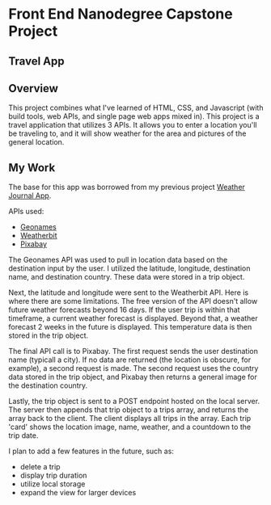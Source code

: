 # Front End Nanodegree Capstone Project

## Travel App

## Overview
This project combines what I've learned of HTML, CSS, and Javascript (with build tools, web APIs, and single page web apps mixed in).
This project is a travel application that utilizes 3 APIs. It allows you to enter a location you'll be traveling to, and it will show 
weather for the area and pictures of the general location.

## My Work
The base for this app was borrowed from my previous project [Weather Journal App](https://github.com/ivanolmo/fend-weather-journal-app).

APIs used:
- [Geonames](https://www.geonames.org/)
- [Weatherbit](https://www.weatherbit.io/)
- [Pixabay](https://pixabay.com/)

The Geonames API was used to pull in location data based on the destination input by the user. I utilized the latitude, longitude, destination name, and destination country.
These data were stored in a trip object.

Next, the latitude and longitude were sent to the Weatherbit API. Here is where there are some limitations. The free version of the API doesn't allow future weather forecasts beyond 16 days.
If the user trip is within that timeframe, a current weather forecast is displayed. Beyond that, a weather forecast 2 weeks in the future is displayed. This temperature data is then stored in the trip object.

The final API call is to Pixabay. The first request sends the user destination name (typicall a city). If no data are returned (the location is obscure, for example), a second request is made.
The second request uses the country data stored in the trip object, and Pixabay then returns a general image for the destination country.

Lastly, the trip object is sent to a POST endpoint hosted on the local server. The server then appends that trip object to a trips array, and returns the array back to the client.
The client displays all trips in the array. Each trip 'card' shows the location image, name, weather, and a countdown to the trip date.

I plan to add a few features in the future, such as:
- delete a trip
- display trip duration
- utilize local storage
- expand the view for larger devices